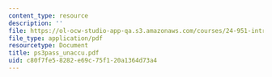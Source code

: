 ```yaml
---
content_type: resource
description: ''
file: https://ol-ocw-studio-app-qa.s3.amazonaws.com/courses/24-951-introduction-to-syntax-fall-2003/c80f7fe58282e69c75f120a1364d73a4_ps3pass_unaccu.pdf
file_type: application/pdf
resourcetype: Document
title: ps3pass_unaccu.pdf
uid: c80f7fe5-8282-e69c-75f1-20a1364d73a4
---
```

